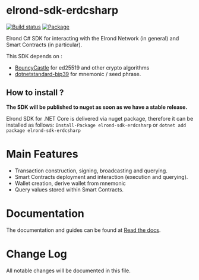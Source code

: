 # elrond-sdk-erdcsharp
[![Build status](https://github.com/ElrondNetwork/elrond-sdk-erdcsharp/actions/workflows/dotnet.yml/badge.svg)](https://github.com/ElrondNetwork/elrond-sdk-erdcsharp/actions/workflows/dotnet.yml)  [![Package](https://img.shields.io/nuget/v/elrond-sdk-erdcsharp)](https://www.nuget.org/packages/elrond-sdk-erdcsharp/)

Elrond C# SDK for interacting with the Elrond Network (in general) and Smart Contracts (in particular).

This SDK depends on : 
* [BouncyCastle](https://www.nuget.org/packages/Portable.BouncyCastle/) for ed25519 and other crypto algorithms
* [dotnetstandard-bip39](https://github.com/elucidsoft/dotnetstandard-bip39) for mnemonic / seed phrase.

## How to install ? 


**The SDK will be published to nuget as soon as we have a stable release.**

Elrond SDK for .NET Core is delivered via nuget package, therefore it can be installed as follows:
`Install-Package elrond-sdk-erdcsharp`
or
`dotnet add package elrond-sdk-erdcsharp`

# Main Features
* Transaction construction, signing, broadcasting and querying.
* Smart Contracts deployment and interaction (execution and querying).
* Wallet creation, derive wallet from mnemonic
* Query values stored within Smart Contracts.

# Documentation
The documentation and guides can be found at [Read the docs](./docs/index.md).

# Change Log
All notable changes will be documented in this file.